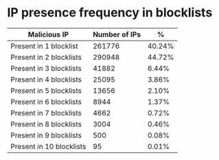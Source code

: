 # IP presence frequency in blocklists
| Malicious IP | Number of IPs | % |
|----|----|----|
| Present in 1 blocklist | 261776 | 40.24% |
| Present in 2 blocklists | 290948 | 44.72% |
| Present in 3 blocklists | 41882 | 6.44% |
| Present in 4 blocklists | 25095 | 3.86% |
| Present in 5 blocklists | 13656 | 2.10% |
| Present in 6 blocklists | 8944 | 1.37% |
| Present in 7 blocklists | 4662 | 0.72% |
| Present in 8 blocklists | 3004 | 0.46% |
| Present in 9 blocklists | 500 | 0.08% |
| Present in 10 blocklists | 95 | 0.01% |
